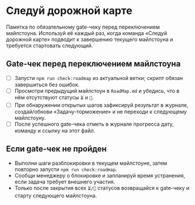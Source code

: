# Следуй дорожной карте

Памятка по обязательному gate-чеку перед переключением майлстоуна. Используй её каждый раз, когда команда «Следуй дорожной карте» подводит к завершению текущего майлстоуна и требуется стартовать следующий.

## Gate-чек перед переключением майлстоуна
- [ ] Запусти `npm run check:roadmap` из актуальной ветки; скрипт обязан завершиться без ошибок.
- [ ] Просмотри предыдущий майлстоун в `RoadMap.md` и убедись, что в нём отсутствуют статусы `⏳` и `🚧`.
- [ ] При обнаружении открытых шагов зафиксируй результат в журнале, создай/обнови «Задачу-торможение» и не переходи к следующему майлстоуну.
- [ ] После успешного gate-чека отметь в журнале прогресса дату, команду и ссылку на этот файл.

## Если gate-чек не пройден
- Выполни шаги разблокировки в текущем майлстоуне, затем повторно запусти `npm run check:roadmap`.
- Сообщи менеджеру о блокировке и запланируй время устранения, если задача требует внешнего участия.
- Только после закрытия всех `⏳/🚧` статусов возвращайся к gate-чеку и старту следующего майлстоуна.
